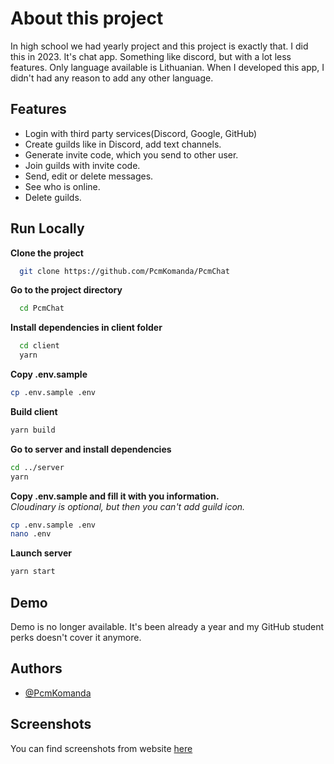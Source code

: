 # About this project
In high school we had yearly project and this project is exactly that. I did this in 2023. It's chat app. Something like discord, but with a lot less features. Only language available is Lithuanian. When I developed this app, I didn't had any reason to add any other language.


## Features

- Login with third party services(Discord, Google, GitHub)
- Create guilds like in Discord, add text channels.
- Generate invite code, which you send to other user.
- Join guilds with invite code.
- Send, edit or delete messages.
- See who is online.
- Delete guilds.

## Run Locally

**Clone the project**

```bash
  git clone https://github.com/PcmKomanda/PcmChat
```

**Go to the project directory**

```bash
  cd PcmChat
```

**Install dependencies in client folder**

```bash
  cd client
  yarn
```

**Copy .env.sample**

```bash
cp .env.sample .env
```

**Build client**

```bash
yarn build
```

**Go to server and install dependencies**

```bash
cd ../server
yarn
```

**Copy .env.sample and fill it with you information.**\
*Cloudinary is optional, but then you can't add guild icon.*
```bash
cp .env.sample .env
nano .env
```

**Launch server**
```bash
yarn start
```
## Demo

Demo is no longer available. It's been already a year and my GitHub student perks doesn't cover it anymore. 


## Authors

- [@PcmKomanda](https://www.github.com/pcmkomanda)


## Screenshots

You can find screenshots from website [here](https://github.com/PcmKomanda/PcmChat/tree/master/screenshots)
